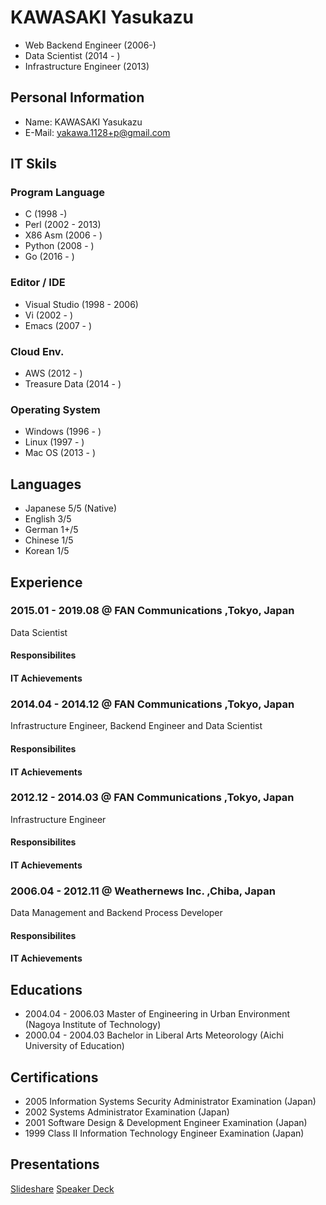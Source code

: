 # KAWASAKI Yasukazu

- Web Backend Engineer (2006-)
- Data Scientist (2014 - ) 
- Infrastructure Engineer (2013)

## Personal Information

- Name: KAWASAKI Yasukazu
- E-Mail: yakawa.1128+p@gmail.com

## IT Skils 
### Program Language

- C (1998 -)
- Perl (2002 - 2013)
- X86 Asm (2006 - )
- Python (2008 - )
- Go (2016 - )

### Editor / IDE

- Visual Studio (1998 - 2006)
- Vi (2002 - )
- Emacs (2007 - )

### Cloud Env.

- AWS (2012 - )
- Treasure Data (2014 - )

### Operating System

- Windows (1996 - )
- Linux (1997 - )
- Mac OS (2013 - )

## Languages
- Japanese 5/5 (Native)
- English  3/5
- German 1+/5
- Chinese 1/5
- Korean 1/5

## Experience

### 2015.01 - 2019.08 @ FAN Communications ,Tokyo, Japan
Data Scientist
#### Responsibilites
#### IT Achievements


### 2014.04 - 2014.12 @ FAN Communications ,Tokyo, Japan
Infrastructure Engineer, Backend Engineer and Data Scientist
#### Responsibilites
#### IT Achievements


### 2012.12 - 2014.03 @ FAN Communications ,Tokyo, Japan
Infrastructure Engineer
#### Responsibilites
#### IT Achievements


### 2006.04 - 2012.11 @ Weathernews Inc. ,Chiba, Japan
Data Management and Backend Process Developer
#### Responsibilites
#### IT Achievements


## Educations
- 2004.04 - 2006.03 Master of Engineering in Urban Environment (Nagoya Institute of Technology)
- 2000.04 - 2004.03 Bachelor in Liberal Arts Meteorology (Aichi University of Education)

## Certifications
- 2005 Information Systems Security Administrator Examination (Japan)
- 2002 Systems Administrator Examination (Japan)
- 2001 Software Design & Development Engineer Examination (Japan)
- 1999 Class II Information Technology Engineer Examination (Japan)


## Presentations
[Slideshare](https://www.slideshare.net/kawa1128/)
[Speaker Deck](https://speakerdeck.com/yakawa)
